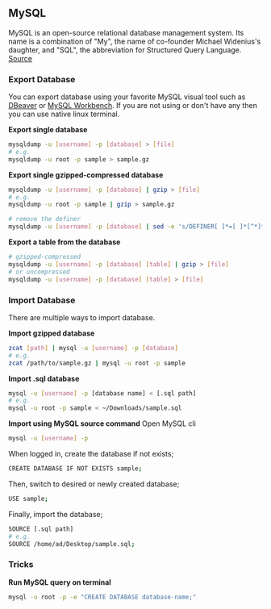 ## MySQL
MySQL is an open-source relational database management system. Its name is a combination of "My", the name of co-founder Michael Widenius's daughter, and "SQL", the abbreviation for Structured Query Language. [Source][3]

### Export Database
You can export database using your favorite MySQL visual tool such as [DBeaver][1] or [MySQL Workbench][2]. If you are not using or don't have any then you can use native linux terminal.

**Export single database**
```bash
mysqldump -u [username] -p [database] > [file]
# e.g.
mysqldump -u root -p sample > sample.gz
```

**Export single gzipped-compressed database**
```bash
mysqldump -u [username] -p [database] | gzip > [file]
# e.g.
mysqldump -u root -p sample | gzip > sample.gz

# remove the definer 
mysqldump -u [username] -p [database] | sed -e 's/DEFINER[ ]*=[ ]*[^*]*\*/\*/' > [file]
```

**Export a table from the database**
```bash
# gzipped-compressed
mysqldump -u [username] -p [database] [table] | gzip > [file]
# or uncompressed
mysqldump -u [username] -p [database] [table] > [file]
```

### Import Database
There are multiple ways to import database.

**Import gzipped database**
```bash
zcat [path] | mysql -u [username] -p [database]
# e.g.
zcat /path/to/sample.gz | mysql -u root -p sample
```

**Import .sql database**
```bash
mysql -u [username] -p [database name] < [.sql path]
# e.g.
mysql -u root -p sample < ~/Downloads/sample.sql
```

**Import using MySQL source command**
Open MySQL cli
```bash
mysql -u [username] -p
```
When logged in, create the database if not exists;
```bash
CREATE DATABASE IF NOT EXISTS sample;
```
Then, switch to desired or newly created database;
```bash
USE sample;
```
Finally, import the database;
```bash
SOURCE [.sql path]
# e.g.
SOURCE /home/ad/Desktop/sample.sql;
```





### Tricks
**Run MySQL query on terminal**
```bash
mysql -u root -p -e "CREATE DATABASE database-name;"
```

[1]: https://dbeaver.io/
[2]: https://www.mysql.com/products/workbench/
[3]: https://en.wikipedia.org/wiki/MySQL
